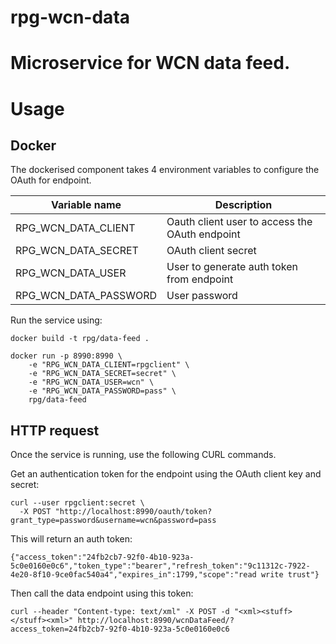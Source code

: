 # rpg-wcn-data
# Microservice for WCN data feed.

# Usage

## Docker

The dockerised component takes 4 environment variables to configure the OAuth for endpoint.

|Variable name    | Description   |
|---                    |---            |
|RPG_WCN_DATA_CLIENT    | Oauth client user to access the OAuth endpoint    |
|RPG_WCN_DATA_SECRET    | OAuth client secret   |
|RPG_WCN_DATA_USER      | User to generate auth token from endpoint              |
|RPG_WCN_DATA_PASSWORD  | User password              |

Run the service using:

`docker build -t rpg/data-feed .`

~~~
docker run -p 8990:8990 \
    -e "RPG_WCN_DATA_CLIENT=rpgclient" \
    -e "RPG_WCN_DATA_SECRET=secret" \
    -e "RPG_WCN_DATA_USER=wcn" \
    -e "RPG_WCN_DATA_PASSWORD=pass" \
    rpg/data-feed
~~~

##

## HTTP request

Once the service is running, use the following CURL commands.

Get an authentication token for the endpoint using the OAuth client key and secret:

~~~
curl --user rpgclient:secret \
  -X POST "http://localhost:8990/oauth/token?grant_type=password&username=wcn&password=pass
~~~

This will return an auth token:

`{"access_token":"24fb2cb7-92f0-4b10-923a-5c0e0160e0c6","token_type":"bearer","refresh_token":"9c11312c-7922-4e20-8f10-9ce0fac540a4","expires_in":1799,"scope":"read write trust"}`

Then call the data endpoint using this token:

`curl --header "Content-type: text/xml" -X POST -d "<xml><stuff></stuff><xml>" http://localhost:8990/wcnDataFeed/?access_token=24fb2cb7-92f0-4b10-923a-5c0e0160e0c6`
